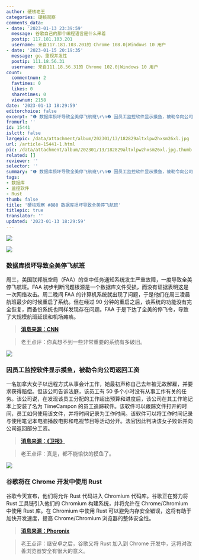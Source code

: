 ```yaml
---
author: 硬核老王
categories: 硬核观察
comments_data:
- date: '2023-01-13 23:39:59'
  message: 谷歌自己的那个编程语言是什么来着
  postip: 117.181.103.201
  username: 来自117.181.103.201的 Chrome 108.0|Windows 10 用户
- date: '2023-01-15 20:19:35'
  message: go，重视并发性
  postip: 111.18.56.31
  username: 来自111.18.56.31的 Chrome 102.0|Windows 10 用户
count:
  commentnum: 2
  favtimes: 0
  likes: 0
  sharetimes: 0
  viewnum: 2158
date: '2023-01-13 18:29:59'
editorchoice: false
excerpt: "❶ 数据库损坏导致全美停飞航班\r\n❷ 因员工监控软件显示摸鱼，被勒令向公司返回工资\r\n❸ 谷歌将在 Chrome 开发中使用 Rust"
fromurl: ''
id: 15441
islctt: false
largepic: /data/attachment/album/202301/13/182829altxlpw2hxsm26xl.jpg
url: /article-15441-1.html
pic: /data/attachment/album/202301/13/182829altxlpw2hxsm26xl.jpg.thumb.jpg
related: []
reviewer: ''
selector: ''
summary: "❶ 数据库损坏导致全美停飞航班\r\n❷ 因员工监控软件显示摸鱼，被勒令向公司返回工资\r\n❸ 谷歌将在 Chrome 开发中使用 Rust"
tags:
- 数据库
- 监控软件
- Rust
thumb: false
title: '硬核观察 #880 数据库损坏导致全美停飞航班'
titlepic: true
translator: ''
updated: '2023-01-13 18:29:59'
---
```


![](/data/attachment/album/202301/13/182829altxlpw2hxsm26xl.jpg)


![](/data/attachment/album/202301/13/182843gsecezicasj0gzmo.jpg)


### 数据库损坏导致全美停飞航班


周三，美国联邦航空局（FAA）的空中任务通知系统发生严重故障，一度导致全美停飞航班。FAA 初步判断问题根源是一个数据库文件受损，而没有证据表明这是一次网络攻击。周二晚间 FAA 的计算机系统就出现了问题，于是他们在周三凌晨航班最少的时候重启了系统。但在经过 90 分钟的重启之后，该系统的功能没有完全恢复，而备份系统也同样发现存在问题。FAA 于是下达了全美的停飞令，导致了大规模航班延误和机场瘫痪。



> 
> **[消息来源：CNN](https://edition.cnn.com/travel/article/faa-ground-stop-causes/index.html)**
> 
> 
> 



> 
> 老王点评：你真想不到一些非常重要的系统有多破旧。
> 
> 
> 


![](/data/attachment/album/202301/13/182855yz1uz0k16nl16991.jpg)


### 因员工监控软件显示摸鱼，被勒令向公司返回工资


一名加拿大女子以远程方式从事会计工作，她最初声称自己去年被无故解雇，并要求获得赔偿。但该公司告诉法庭，该员工有 50 多个小时没有从事工作有关的任务。该公司说，在发现该员工分配的工作超出预算和进度后，该公司在其工作笔记本上安装了名为 TimeCampon 的员工追踪软件。该软件可以跟踪文件打开的时间，员工如何使用该文件，并将时间记录为工作时间。该软件可以将工作时间记录与使用笔记本电脑播放电影和电视节目等活动分开。法官因此判决该女子败诉并向公司返回部分工资。



> 
> **[消息来源：《卫报》](https://www.theguardian.com/world/2023/jan/12/canada-woman-time-theft-tracking-software)**
> 
> 
> 



> 
> 老王点评：真是，都不能愉快的摸鱼了。
> 
> 
> 


![](/data/attachment/album/202301/13/182907ioujtofwfaj1aie1.jpg)


### 谷歌将在 Chrome 开发中使用 Rust


谷歌今天宣布，他们将允许 Rust 代码进入 Chromium 代码库。谷歌正在努力将 Rust 工具链引入他们的 Chromium 构建系统，并将允许在 Chrome/Chromium 中使用 Rust 库。在 Chromium 中使用 Rust 可以避免内存安全错误，这将有助于加快开发速度，提高 Chrome/Chromium 浏览器的整体安全性。



> 
> **[消息来源：Phoronix](https://www.phoronix.com/news/Google-Rust-In-Chromium)**
> 
> 
> 



> 
> 老王点评：继安卓之后，谷歌又将 Rust 加入到 Chrome 开发中，这将对改善浏览器安全有很大的意义。
> 
> 
>